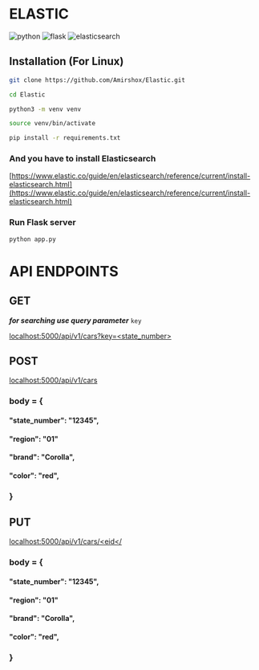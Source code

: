 # ELASTIC

![python](https://img.shields.io/badge/-python-grey?style=for-the-badge&logo=python&logoColor=white&labelColor=306998)
![flask](https://img.shields.io/badge/-flask-grey?style=for-the-badge&logo=flask&logoColor=white&labelColor=green)
![elasticsearch](https://img.shields.io/badge/-elasticsearch-grey?style=for-the-badge&logo=elasticsearch&logoColor=white&labelColor=red)

## <b>Installation</b> (For Linux)

```bash 
git clone https://github.com/Amirshox/Elastic.git
````

```bash 
cd Elastic
```

```bash
python3 -m venv venv
```

```bash
source venv/bin/activate 
```

```bash
pip install -r requirements.txt
```

### And you have to install Elasticsearch

[https://www.elastic.co/guide/en/elasticsearch/reference/current/install-elasticsearch.html](https://www.elastic.co/guide/en/elasticsearch/reference/current/install-elasticsearch.html)

### Run Flask server

```bash
python app.py
```

# API ENDPOINTS

## GET

_**for searching use query parameter**_ `key`

[localhost:5000/api/v1/cars?key=<state_number>](localhost:5000/api/v1/cars?key=<state_number>)

## POST

[localhost:5000/api/v1/cars](localhost:5000/api/v1/cars)

### body = {

#### "state_number": "12345",

#### "region": "01"

#### "brand": "Corolla",

#### "color": "red",

### }

## PUT

[localhost:5000/api/v1/cars/<eid</](localhost:5000/api/v1/cars/<id>)

### body = {

#### "state_number": "12345",

#### "region": "01"

#### "brand": "Corolla",

#### "color": "red",

### }